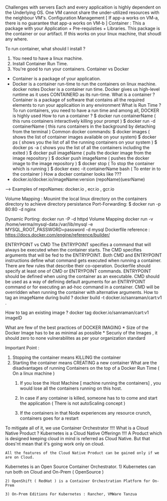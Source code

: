 <!-- docker -->
Challenges with servers
Each and every applicaition is highly dependent on the Underlying OS.
One VM cannot share the under-utilized resources with the neighbour VM's.
Configuration Management [ If app-a works on VM-a, there is no guarantee that app-a works on VM-b ]
Container : This a package with your Application + Pre-requisties + Libraries. This package is the container or our artifact. If this works on your linux machine, that shoudl any where.

To run container, what should I install ?

1) You need to have a linux machine.
2) Install Container Run Time. 
3) You're good to run your containers.
Container vs Docker
* Container is a package of your application.
* Docker is a container run-time to run the containers on linux machine. 
docker notes
Docker is a container run time.
Docker gives us high-level runtime as it uses CONTAINERD as its run-time.
What is a container ?
Container is a package of software that contains all the required elements to run your applicaition in any environment
What is Run Time ?
To run containers, you need to have a run time and among all, DOCKER is highly used
How to run a container ?
$ docker run containerName    ( this runs containers interactively killing your prompt )
$ docker run -d containerName ( this runs containers in the background by detaching from the terminal )
Common docker commands:
$ docker images                      ( shows the list of container images available on your system)
$ docker ps                          ( shows you the list of all the running containers on your system )
$ docker ps -a                       ( shows you the list of all the containers including the exited ) 
$ docker pull imageName              ( pulls the docker image from the image repository )
$ docker push imageName              ( pushes the docker image to the image repository )
$ docker stop                        ( To stop the container which is running ) 
$ docker exec -it containerName bash ( To enter in to the container )
How a docker container looks like ???
* docker.io/docker.io/imageName:version 
(repoName)(uesrName)

--> Examples of repoNames:  docker.io , ecr.io , gcr.io

Volume Mapping :
Mounint the local linux directory on the containers directory to achieve directory persistance
Port-Forwarding:
$ docker run -p 80:80  -d  nginx

Dynamic Porting:
docker run -P  -d httpd
Volume Mapping
docker run -v /home/verma/mysql-data:/var/lib/mysql  -e MYSQL_ROOT_PASSWORD=password -d mysql
Dockerfile reference :
https://docs.docker.com/engine/reference/builder/

ENTRYPOINT vs CMD
The ENTRYPOINT specifies a command that will always be executed when the container starts. The CMD specifies arguments that will be fed to the ENTRYPOINT.
Both CMD and ENTRYPOINT instructions define what command gets executed when running a container. There are few rules that describe their co-operation.
Dockerfile should specify at least one of CMD or ENTRYPOINT commands.
ENTRYPOINT should be defined when using the container as an executable.
CMD should be used as a way of defining default arguments for an ENTRYPOINT command or for executing an ad-hoc command in a container.
CMD will be overridden when running the container with alternative arguments.
How to tag an imageName during build ?
docker build -t docker.io/sanraman/cart:v1 .

How to tag an existing image ?
docker tag docker.io/sanraman/cart:v1 imageID

What are few of the best practices of DOCKER IMAGING
    * Size of the Docker Image has to be as minimal as possible 
    * Securiy of the Images , it should zero to none vulnerabilites as per your organization standard

Important Point :
1) Stopping the container means KILLING the container 
2) Starting the container means CREATING a new container
What are the disadvantages of running Containers on the top of a Docker Run Time ( On a linux machine )
    1) If you lose the Host Machine [ machine running the containers] , you would lose all the containers running on this host.

    2) In case if any container is killed, someone has to to come and start the application ( There is not autoScaling concept ) 

    3) If the containers in that Node experiences any resource crunch, containers goes for a restart

To mitigate all of it, we use Container Orchestrator !!!!
What is a Cloud Native Product ? Kubernetes is a Cloud Native Offeringn !!!!
    A Product which is designed keeping cloud in mind is referred as Cloud Native.
    But that does'nt mean that it's going work only on cloud.

    All the features of the Cloud Native Product can be gained only if we are on Cloud.

Kubernetes is an Open Source Container Orchestrator.
    1) Kubernetes can run both on Cloud and On-Prem  ( OpenSource )

    2) OpenShift ( RedHat ) is a Container Orchestration Platform for On-Prem

    3) On-Prem Editions For Kubernetes : Rancher, VMWare Tanzua 